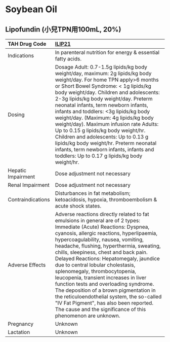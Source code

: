 # Soybean Oil

## Lipofundin (小兒TPN用100mL, 20%)

| TAH Drug Code      | [ILIP21](https://www.tahsda.org.tw/drugs/hissearch.php?drug_code=ILIP21)                                                                                                                                                                                                                                                                                                                                                                                                                                                                                                                                                                                                                      |
|:-------------------|:----------------------------------------------------------------------------------------------------------------------------------------------------------------------------------------------------------------------------------------------------------------------------------------------------------------------------------------------------------------------------------------------------------------------------------------------------------------------------------------------------------------------------------------------------------------------------------------------------------------------------------------------------------------------------------------------|
| Indications        | In parenteral nutrition for energy & essential fatty acids.                                                                                                                                                                                                                                                                                                                                                                                                                                                                                                                                                                                                                                   |
| Dosing             | Dosage Adult: 0.7-1.5g lipids/kg body weight/day, maximum: 2g lipids/kg body weight/day. For home TPN apply>6 months or Short Bowel Syndrome: < 1g lipids/kg body weight/day. Children and adolescents: 2-3g lipids/kg body weight/day. Preterm neonatal infants, term newborn infants, infants and toddlers: <3g lipids/kg body weight/day. (Maximum: 4g lipids/kg body weight/day). Maximum infusion rate Adults: Up to 0.15 g lipids/kg body weight/hr. Children and adolescents: Up to 0.13 g lipids/kg body weight/hr. Preterm neonatal infants, term newborn infants, infants and toddlers: Up to 0.17 g lipids/kg body weight/hr.                                                      |
| Hepatic Impairment | Dose adjustment not necessary                                                                                                                                                                                                                                                                                                                                                                                                                                                                                                                                                                                                                                                                 |
| Renal Impairment   | Dose adjustment not necessary                                                                                                                                                                                                                                                                                                                                                                                                                                                                                                                                                                                                                                                                 |
| Contraindications  | Disturbances in fat metabolism; ketoacidosis, hypoxia, thromboembolism & acute shock states.                                                                                                                                                                                                                                                                                                                                                                                                                                                                                                                                                                                                  |
| Adverse Effects    | Adverse reactions directly related to fat emulsions in general are of 2 types: Immediate (Acute) Reactions: Dyspnea, cyanosis, allergic reactions, hyperlipaemia, hypercoagulability, nausea, vomiting, headache, flushing, hyperthermia, sweating, chills, sleepiness, chest and back pain. Delayed Reactions: Hepatomegaly, jaundice due to central lobular cholestasis, splenomegaly, thrombocytopenia, leucopenia, transient increases in liver function tests and overloading syndrome. The deposition of a brown pigmentation in the reticuloendothelial system, the so-called "IV Fat Pigment", has also been reported. The cause and the significance of this phenomenon are unknown. |
| Pregnancy          | Unknown                                                                                                                                                                                                                                                                                                                                                                                                                                                                                                                                                                                                                                                                                       |
| Lactation          | Unknown                                                                                                                                                                                                                                                                                                                                                                                                                                                                                                                                                                                                                                                                                       |

